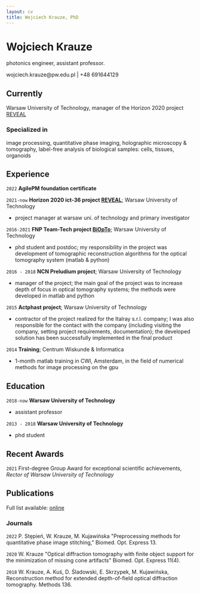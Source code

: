 ```yaml
---
layout: cv
title: Wojciech Krauze, PhD
---
```

# Wojciech Krauze
photonics engineer, assistant professor.

<div id="webaddress">
wojciech.krauze@pw.edu.pl
  | +48 691644129
</div>


## Currently

Warsaw University of Technology, manager of the Horizon 2020 project [REVEAL](http://reveal-h2020.eu/)

### Specialized in

image processing, quantitative phase imaging, holographic microscopy & tomography, label-free analysis of biological samples: cells, tissues, organoids

## Experience

`2022`
__AgilePM foundation certificate__


`2021-now`
__Horizon 2020 ict-36 project [REVEAL](http://reveal-h2020.eu/)__; Warsaw University of Technology

- project manager at warsaw uni. of technology and primary investigator

`2016-2021`
__FNP Team-Tech project [BiOpTo](https://www.biophase.pl/)__; Warsaw University of Technology

- phd student and postdoc; my responsibility in the project was development of tomographic reconstruction algorithms for the optical tomography system (matlab & python)

`2016 - 2018`
__NCN Preludium project__; Warsaw University of Technology

- manager of the project; the main goal of the project was to increase depth of focus in optical tomography systems; the methods were developed in matlab and python

`2015`
__Actphast project__; Warsaw University of Technology

- contractor of the project realized for the Italray s.r.l. company; I was also responsible for the contact with the company (including visiting the company, setting project requirements, documentation); the developed solution has been successfully implemented in the final product

`2014`
__Training__; Centrum Wiskunde & Informatica

- 1-month matlab training in CWI, Amsterdam, in the field of numerical methods for image processing on the gpu

## Education

`2018-now`
__Warsaw University of Technology__

- assistant professor

`2013 - 2018`
__Warsaw University of Technology__

- phd student



## Recent Awards

`2021`
First-degree Group Award for exceptional scientific achievements, *Rector of Warsaw University of Technology*




## Publications

Full list available: [online](https://scholar.google.pl/citations?user=PHKwIp8AAAAJ)

### Journals



`2022`
P. Stȩpień, W. Krauze, M. Kujawińska "Preprocessing methods for quantitative phase image stitching," Biomed. Opt. Express 13.

`2020`
W. Krauze "Optical diffraction tomography with finite object support for the minimization of missing cone artifacts" Biomed. Opt. Express 11(4).

`2018`
W. Krauze, A. Kuś, D. Śladowski, E. Skrzypek, M. Kujawińska, Reconstruction method for extended depth-of-field optical diffraction tomography. Methods 136. 




<!-- ### Footer

Last updated: July 2022 -->


